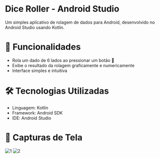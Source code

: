 # Dice Roller - Android Studio
Um simples aplicativo de rolagem de dados para Android, desenvolvido no Android Studio usando Kotlin.

# 📌 Funcionalidades
- Rola um dado de 6 lados ao pressionar um botão 🎲
- Exibe o resultado da rolagem graficamente e numericamente
- Interface simples e intuitiva

# 🛠️ Tecnologias Utilizadas
- Linguagem: Kotlin
- Framework: Android SDK
- IDE: Android Studio

# 📸 Capturas de Tela

![1](https://github.com/user-attachments/assets/4604c097-d74b-47b8-a41b-8d08edb18134) ![2](https://github.com/user-attachments/assets/6f635935-0afb-427c-a4b0-5d7ea404cc40)
